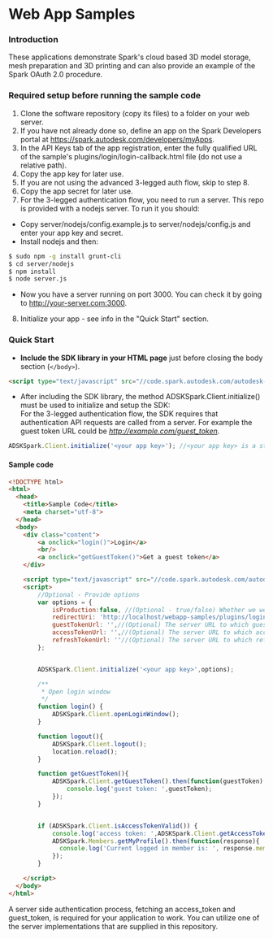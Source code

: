 Web App Samples
========================
### Introduction
These applications demonstrate Spark's cloud based 3D model storage, mesh preparation and 3D printing and can also provide an example of the Spark OAuth 2.0 procedure.

### Required setup before running the sample code
1. Clone the software repository (copy its files) to a folder on your web server. 
2. If you have not already done so, define an app on the Spark Developers portal at https://spark.autodesk.com/developers/myApps.
3. In the API Keys tab of the app registration, enter the fully qualified URL of the sample's plugins/login/login-callback.html file (do not use a relative path).
4. Copy the app key for later use.
5. If you are not using the advanced 3-legged auth flow, skip to step 8.
6. Copy the app secret for later use.
7. For the 3-legged authentication flow, you need to run a server. This repo is provided with a nodejs server. To run it you should:
  * Copy server/nodejs/config.example.js to server/nodejs/config.js and enter your app key and secret.
  * Install nodejs and then:
  ```sh
  $ sudo npm -g install grunt-cli
  $ cd server/nodejs
  $ npm install
  $ node server.js
  ```
  * Now you have a server running on port 3000. You can check it by going to http://your-server.com:3000.
8. Initialize your app - see info in the "Quick Start" section.


### Quick Start
* <b>Include the SDK library in your HTML page</b> just before closing the body section (`</body>`).

```HTML
<script type="text/javascript" src="//code.spark.autodesk.com/autodesk-spark-sdk-0.1.0.min.js"></script>
```

* After including the SDK library, the method ADSKSpark.Client.initialize() must be used to initialize and setup the SDK:<br>
For the 3-legged authentication flow, the SDK requires that authentication API requests are called from a server. For example the guest token URL could be <i>http://example.com/guest_token</i>.

```JavaScript
ADSKSpark.Client.initialize('<your app key>'); //<your app key> is a string containing your Spark app key, provided during registration.
```

#### Sample code

```HTML
<!DOCTYPE html>
<html>
  <head>
	<title>Sample Code</title>
	<meta charset="utf-8">
  </head>
  <body>
    <div class="content">
        <a onclick="login()">Login</a>
        <br/>
        <a onclick="getGuestToken()">Get a guest token</a>
    </div>

    <script type="text/javascript" src="//code.spark.autodesk.com/autodesk-spark-sdk-0.1.0.min.js"></script>
    <script>
        //Optional - Provide options
        var options = {
            isProduction:false, //(Optional - true/false) Whether we work in production or sandbox environment - default is sandbox
            redirectUri: 'http://localhost/webapp-samples/plugins/login/login-callback.html',// (Optional) The redirect URI for the auth service (i.e. http://example.com/callback), in cases where it is different than the one that was set for your app's Callback URL
            guestTokenUrl: '',//(Optional) The server URL to which guest token requests will be directed, for example http://example.com/guest_token.
            accessTokenUrl: '',//(Optional) The server URL to which access token requests will be directed, for example http://example.com/access_token.
            refreshTokenUrl: ''//(Optional) The server URL to which refresh access token requests will be directed.
        };


        ADSKSpark.Client.initialize('<your app key>',options);

      	/**
      	 * Open login window
      	 */
      	function login() {
      		ADSKSpark.Client.openLoginWindow();
      	}

      	function logout(){
      		ADSKSpark.Client.logout();
      		location.reload();
      	}

      	function getGuestToken(){
      		ADSKSpark.Client.getGuestToken().then(function(guestToken) {
      			console.log('guest token: ',guestToken);
      		});
      	}


      	if (ADSKSpark.Client.isAccessTokenValid()) {
      		console.log('access token: ',ADSKSpark.Client.getAccessToken());
            ADSKSpark.Members.getMyProfile().then(function(response){
              console.log('Current logged in member is: ', response.member);
            });
      	}

    </script>
  </body>
</html>
```

A server side authentication process, fetching an access_token and guest_token, is required
for your application to work. You can utilize one of the server implementations that are supplied in this repository.
